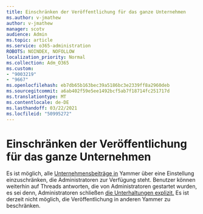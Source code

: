 ```yaml
---
title: Einschränken der Veröffentlichung für das ganze Unternehmen
ms.author: v-jmathew
author: v-jmathew
manager: scotv
audience: Admin
ms.topic: article
ms.service: o365-administration
ROBOTS: NOINDEX, NOFOLLOW
localization_priority: Normal
ms.collection: Adm_O365
ms.custom:
- "9003219"
- "9667"
ms.openlocfilehash: eb7db65b163bec39a5186bc3e2339ff8a2960deb
ms.sourcegitcommit: a6ab402f59e5ee1492bcf5ab7f18714fc251717d
ms.translationtype: MT
ms.contentlocale: de-DE
ms.lasthandoff: 03/22/2021
ms.locfileid: "50995272"
---
```

# <a name="restrict-posting-to-all-company"></a>Einschränken der Veröffentlichung für das ganze Unternehmen

Es ist möglich, alle [Unternehmensbeiträge in](https://support.microsoft.com/office/restrict-all-company-posts-in-yammer-3219d2ae-db15-4c9f-9dd2-28559ae39a97) Yammer über eine Einstellung einzuschränken, die Administratoren zur Verfügung steht. Benutzer können weiterhin auf Threads antworten, die von Administratoren gestartet wurden, es sei denn, Administratoren schließen [die Unterhaltungen explizit.](https://support.microsoft.com/office/pin-close-and-report-conversations-in-yammer-62a5fbc2-ff1b-4418-9334-d2b4b17062cb) Es ist derzeit nicht möglich, die Veröffentlichung in anderen Yammer zu beschränken.
